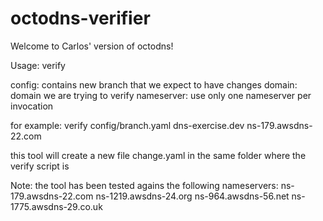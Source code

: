# octodns-verifier
 
Welcome to Carlos' version of octodns!
 
Usage: verify <config> <domain> <nameserver>

config: contains new branch that we expect to have changes
domain: domain we are trying to verify
nameserver: use only one nameserver per invocation

for example:
verify config/branch.yaml dns-exercise.dev ns-179.awsdns-22.com

 this tool will create a new file change.yaml in the same folder where the verify script is
 
Note: the tool has been tested agains the following nameservers:
ns-179.awsdns-22.com
ns-1219.awsdns-24.org
ns-964.awsdns-56.net
ns-1775.awsdns-29.co.uk
 
 
 

